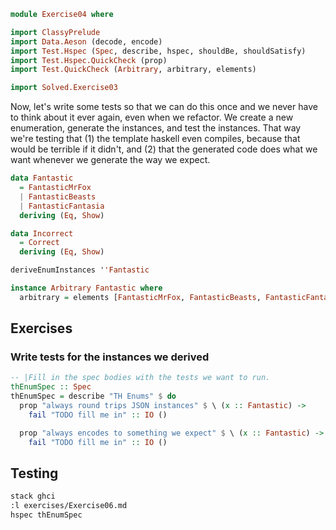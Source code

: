 ```haskell
module Exercise04 where

import ClassyPrelude
import Data.Aeson (decode, encode)
import Test.Hspec (Spec, describe, hspec, shouldBe, shouldSatisfy)
import Test.Hspec.QuickCheck (prop)
import Test.QuickCheck (Arbitrary, arbitrary, elements)

import Solved.Exercise03
```

Now, let's write some tests so that we can do this once and we never have to think about it ever again, even when we
refactor. We create a new enumeration, generate the instances, and test the instances. That way we're testing that (1)
the template haskell even compiles, because that would be terrible if it didn't, and (2) that the generated code does
what we want whenever we generate the way we expect.

```haskell
data Fantastic
  = FantasticMrFox
  | FantasticBeasts
  | FantasticFantasia
  deriving (Eq, Show)

data Incorrect
  = Correct
  deriving (Eq, Show)

deriveEnumInstances ''Fantastic

instance Arbitrary Fantastic where
  arbitrary = elements [FantasticMrFox, FantasticBeasts, FantasticFantasia]
```

## Exercises

### Write tests for the instances we derived

```haskell
-- |Fill in the spec bodies with the tests we want to run.
thEnumSpec :: Spec
thEnumSpec = describe "TH Enums" $ do
  prop "always round trips JSON instances" $ \ (x :: Fantastic) ->
    fail "TODO fill me in" :: IO ()

  prop "always encodes to something we expect" $ \ (x :: Fantastic) ->
    fail "TODO fill me in" :: IO ()
```

## Testing

```bash
stack ghci
:l exercises/Exercise06.md
hspec thEnumSpec
```
